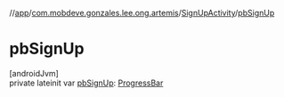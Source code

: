 //[app](../../../index.md)/[com.mobdeve.gonzales.lee.ong.artemis](../index.md)/[SignUpActivity](index.md)/[pbSignUp](pb-sign-up.md)

# pbSignUp

[androidJvm]\
private lateinit var [pbSignUp](pb-sign-up.md): [ProgressBar](https://developer.android.com/reference/kotlin/android/widget/ProgressBar.html)
